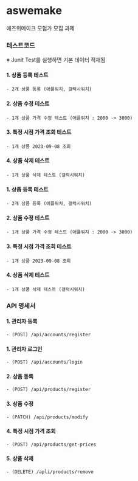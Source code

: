 # aswemake
애즈위메이크 모험가 모집 과제

### 테스트코드
※ Junit Test를 실행하면 기본 데이터 적재됨
#### 1. 상품 등록 테스트
    - 2개 상품 등록 (애플워치, 갤럭시워치)
#### 2. 상품 수정 테스트
    - 1개 상품 가격 수정 테스트 (애플워치 : 2000 -> 3000)
#### 3. 특정 시점 가격 조회 테스트
    - 1개 상품 2023-09-08 조회
#### 4. 상품 삭제 테스트
    - 1개 상품 삭제 테스트 (갤럭시워치)
#### 1. 상품 등록 테스트
    - 2개 상품 등록 (애플워치, 갤럭시워치)
#### 2. 상품 수정 테스트
    - 1개 상품 가격 수정 테스트 (애플워치 : 2000 -> 3000)
#### 3. 특정 시점 가격 조회 테스트
    - 1개 상품 2023-09-08 조회
#### 4. 상품 삭제 테스트
    - 1개 상품 삭제 테스트 (갤럭시워치)

### API 명세서
#### 1. 관리자 등록
    - (POST) /api/accounts/register
#### 1. 관리자 로그인
    - (POST) /api/accounts/login
#### 2. 상품 등록
    - (POST) /api/products/register
#### 3. 상품 수정
    - (PATCH) /api/products/modify
#### 4. 특정 시점 가격 조회
    - (POST) /api/products/get-prices
#### 5. 상품 삭제
    - (DELETE) /apli/products/remove

